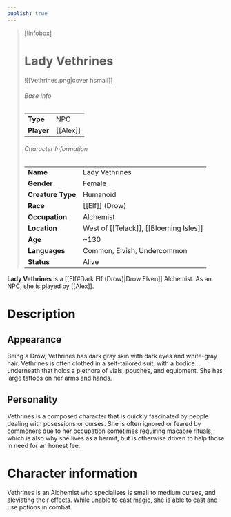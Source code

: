 ```yaml
---
publish: true
---
```

> [!infobox]  
> # Lady Vethrines
> ![[Vethrines.png|cover hsmall]]  
> ###### Base Info
> | | |  
> |---|---|  
> | **Type** | NPC |
> | **Player** | [[Alex]] |
> ###### Character Information  
> | | |  
> |---|---|  
> | **Name** | Lady Vethrines |
> | **Gender** | Female | 
> | **Creature Type** | Humanoid |
> | **Race** | [[Elf]] (Drow) |  
> | **Occupation** | Alchemist |  
> | **Location** | West of [[Telack]], [[Bloeming Isles]] |
> | **Age** | ~130 |
> | **Languages** | Common, Elvish, Undercommon | 
> | **Status** | Alive |

**Lady Vethrines** is a [[Elf#Dark Elf (Drow)|Drow Elven]] Alchemist. As an NPC, she is played by [[Alex]].
# Description
## Appearance
Being a Drow, Vethrines has dark gray skin with dark eyes and white-gray hair. Vethrines is often clothed in a self-tailored suit, with a bodice underneath that holds a plethora of vials, pouches, and equipment. She has large tattoos on her arms and hands.
## Personality
Vethrines is a composed character that is quickly fascinated by people dealing with posessions or curses. She is often ignored or feared by commoners due to her occupation sometimes requiring macabre rituals, which is also why she lives as a hermit, but is otherwise driven to help those in need for an honest fee.
# Character information
Vethrines is an Alchemist who specialises is small to medium curses, and aleviating their effects. While unable to cast magic, she is able to cast and use potions in combat.